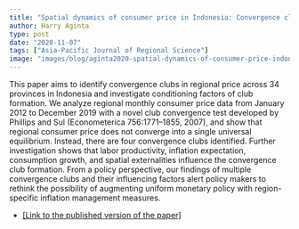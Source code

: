 ```yaml
---
title: "Spatial dynamics of consumer price in Indonesia: Convergence clubs and conditioning factors"
author: Harry Aginta
type: post
date: "2020-11-07"
tags: ["Asia-Pacific Journal of Regional Science"]
image: "images/blog/aginta2020-spatial-dynamics-of-consumer-price-indonesia.jpg"
---
```



This paper aims to identify convergence clubs in regional price across 34 provinces in Indonesia and investigate conditioning factors of club formation. We analyze regional monthly consumer price data from January 2012 to December 2019 with a novel club convergence test developed by Phillips and Sul (Econometerica 756:1771–1855, 2007), and show that regional consumer price does not converge into a single universal equilibrium. Instead, there are four convergence clubs identified. Further investigation shows that labor productivity, inflation expectation, consumption growth, and spatial externalities influence the convergence club formation. From a policy perspective, our findings of multiple convergence clubs and their influencing factors alert policy makers to rethink the possibility of augmenting uniform monetary policy with region-specific inflation management measures.


- [[Link to the published version of the paper]](https://link.springer.com/article/10.1007/s41685-020-00178-0?fbclid=IwAR13mr__O1GdSing4F1Ta2eAX0q-n-wSBy9YbrPymmFfVbzDNqVtkrHwePg#Abs1)
